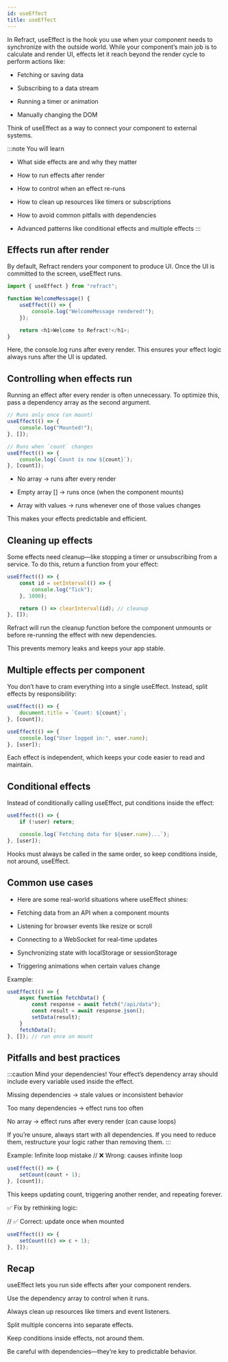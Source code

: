 ```yaml
---
id: useEffect
title: useEffect
---
```


In Refract, useEffect is the hook you use when your component needs to synchronize with the outside world.
While your component’s main job is to calculate and render UI, effects let it reach beyond the render cycle to perform actions like:

- Fetching or saving data

- Subscribing to a data stream

- Running a timer or animation

- Manually changing the DOM

Think of useEffect as a way to connect your component to external systems.

:::note
You will learn

- What side effects are and why they matter

- How to run effects after render

- How to control when an effect re-runs

- How to clean up resources like timers or subscriptions

- How to avoid common pitfalls with dependencies

- Advanced patterns like conditional effects and multiple effects
  :::

## Effects run after render

By default, Refract renders your component to produce UI. Once the UI is committed to the screen, useEffect runs.

```js
import { useEffect } from "refract";

function WelcomeMessage() {
	useEffect(() => {
		console.log("WelcomeMessage rendered!");
	});

	return <h1>Welcome to Refract!</h1>;
}
```

Here, the console.log runs after every render. This ensures your effect logic always runs after the UI is updated.

## Controlling when effects run

Running an effect after every render is often unnecessary. To optimize this, pass a dependency array as the second argument.

```js
// Runs only once (on mount)
useEffect(() => {
	console.log("Mounted!");
}, []);

// Runs when `count` changes
useEffect(() => {
	console.log(`Count is now ${count}`);
}, [count]);
```

- No array → runs after every render

- Empty array [] → runs once (when the component mounts)

- Array with values → runs whenever one of those values changes

This makes your effects predictable and efficient.

## Cleaning up effects

Some effects need cleanup—like stopping a timer or unsubscribing from a service. To do this, return a function from your effect:

```js
useEffect(() => {
	const id = setInterval(() => {
		console.log("Tick");
	}, 1000);

	return () => clearInterval(id); // cleanup
}, []);
```

Refract will run the cleanup function before the component unmounts or before re-running the effect with new dependencies.

This prevents memory leaks and keeps your app stable.

## Multiple effects per component

You don’t have to cram everything into a single useEffect. Instead, split effects by responsibility:

```js
useEffect(() => {
	document.title = `Count: ${count}`;
}, [count]);

useEffect(() => {
	console.log("User logged in:", user.name);
}, [user]);
```

Each effect is independent, which keeps your code easier to read and maintain.

## Conditional effects

Instead of conditionally calling useEffect, put conditions inside the effect:

```js
useEffect(() => {
	if (!user) return;

	console.log(`Fetching data for ${user.name}...`);
}, [user]);
```

Hooks must always be called in the same order, so keep conditions inside, not around, useEffect.

## Common use cases

- Here are some real-world situations where useEffect shines:

- Fetching data from an API when a component mounts

- Listening for browser events like resize or scroll

- Connecting to a WebSocket for real-time updates

- Synchronizing state with localStorage or sessionStorage

- Triggering animations when certain values change

Example:

```js
useEffect(() => {
	async function fetchData() {
		const response = await fetch("/api/data");
		const result = await response.json();
		setData(result);
	}
	fetchData();
}, []); // run once on mount
```

## Pitfalls and best practices

:::caution Mind your dependencies!
Your effect’s dependency array should include every variable used inside the effect.

Missing dependencies → stale values or inconsistent behavior

Too many dependencies → effect runs too often

No array → effect runs after every render (can cause loops)

If you’re unsure, always start with all dependencies. If you need to reduce them, restructure your logic rather than removing them.
:::

Example: Infinite loop mistake
// ❌ Wrong: causes infinite loop

```js
useEffect(() => {
	setCount(count + 1);
}, [count]);
```

This keeps updating count, triggering another render, and repeating forever.

✅ Fix by rethinking logic:

// ✅ Correct: update once when mounted

```js
useEffect(() => {
	setCount((c) => c + 1);
}, []);
```

## Recap

useEffect lets you run side effects after your component renders.

Use the dependency array to control when it runs.

Always clean up resources like timers and event listeners.

Split multiple concerns into separate effects.

Keep conditions inside effects, not around them.

Be careful with dependencies—they’re key to predictable behavior.
